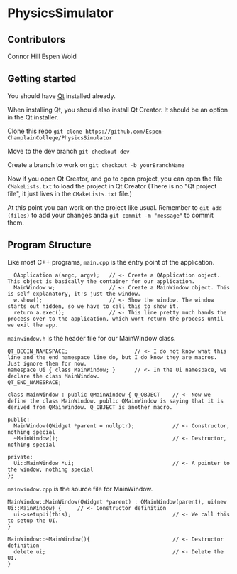 # PhysicsSimulator

## Contributors
Connor Hill
Espen Wold

## Getting started

You should have [Qt](https://www.qt.io/download-qt-installer-oss) installed already.

When installing Qt, you should also install Qt Creator. It should be an option in the Qt installer.

Clone this repo `git clone https://github.com/Espen-ChamplainCollege/PhysicsSimulator`

Move to the dev branch `git checkout dev`

Create a branch to work on `git checkout -b yourBranchName`

Now if you open Qt Creator, and go to open project, you can open the file `CMakeLists.txt` to load the project in Qt Creator
(There is no "Qt project file", it just lives in the `CMakeLists.txt` file.)

At this point you can work on the project like usual. Remember to `git add (files)` to add your changes anda `git commit -m "message"` to commit them. 


## Program Structure

Like most C++ programs, `main.cpp` is the entry point of the application.
```
  QApplication a(argc, argv);   // <- Create a QApplication object. This object is basically the container for our application.
  MainWindow w;                 // <- Create a MainWindow object. This is self explanatory, it's just the window.
  w.show();                     // <- Show the window. The window starts out hidden, so we have to call this to show it.
  return a.exec();              // <- This line pretty much hands the process over to the application, which wont return the process until we exit the app.
```

`mainwindow.h` is the header file for our MainWindow class.

```
QT_BEGIN_NAMESPACE;                     // <- I do not know what this line and the end namespace line do, but I do know they are macros. Just ignore them for now.
namespace Ui { class MainWindow; }      // <- In the Ui namespace, we declare the class MainWindow.
QT_END_NAMESPACE;

class MainWindow : public QMainWindow { Q_OBJECT    // <- Now we define the class MainWindow. public QMainWindow is saying that it is derived from QMainWindow. Q_OBJECT is another macro.

public:
  MainWindow(QWidget *parent = nullptr);            // <- Constructor, nothing special
  ~MainWindow();                                    // <- Destructor, nothing special

private:
  Ui::MainWindow *ui;                               // <- A pointer to the window, nothing special
};
```

`mainwindow.cpp` is the source file for MainWindow.

```
MainWindow::MainWindow(QWidget *parent) : QMainWindow(parent), ui(new Ui::MainWindow) {     // <- Constructor definition
  ui->setupUi(this);                                // <- We call this to setup the UI.
}

MainWindow::~MainWindow(){                          // <- Destructor definition
  delete ui;                                        // <- Delete the UI.
}
```
